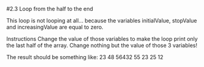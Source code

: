 #2.3 Loop from the half to the end

This loop is not looping at all... because the variables initialValue, stopValue and increasingValue are equal to zero.

Instructions
Change the value of those variables to make the loop print only the last half of the array.
Change nothing but the value of those 3 variables!

The result should be something like:
23
48
56432
55
23
25
12